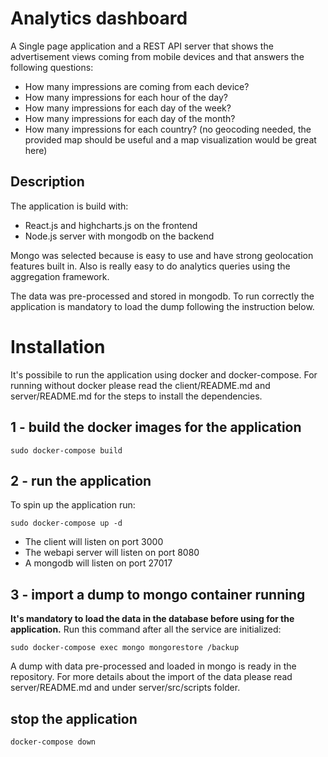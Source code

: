 # Analytics dashboard

A Single page application and a REST API server that shows the advertisement views coming from mobile devices and that answers the following questions:

* How many impressions are coming from each device?
* How many impressions for each hour of the day?
* How many impressions for each day of the week?
* How many impressions for each day of the month?
* How many impressions for each country? (no geocoding needed, the provided map should be useful and a map visualization would be great here)

## Description

The application is build with:
- React.js and highcharts.js on the frontend
- Node.js server with mongodb on the backend

Mongo was selected because is easy to use and have strong geolocation features built in.
Also is really easy to do analytics queries using the aggregation framework.

The data was pre-processed and stored in mongodb. To run correctly the application is mandatory to load the dump following the instruction below.


# Installation

It's possibile to run the application using docker and docker-compose.
For running without docker please read the client/README.md and server/README.md for the steps to install the dependencies.

## 1 - build the docker images for the application

```
sudo docker-compose build
```

## 2 - run the application

To spin up the application run:
```
sudo docker-compose up -d
```
- The client will listen on port 3000
- The webapi server will listen on port 8080
- A mongodb will listen on port 27017


## 3 - import a dump to mongo container running

**It's mandatory to load the data in the database before using for the application.** Run this command after all the service are initialized:
```
sudo docker-compose exec mongo mongorestore /backup
```

A dump with data pre-processed and loaded in mongo is ready in the repository.
For more details about the import of the data please read server/README.md and under server/src/scripts folder.


## stop the application

```
docker-compose down
```

